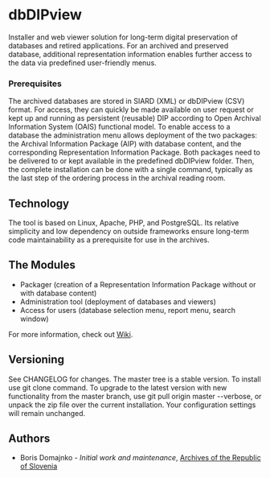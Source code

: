 # dbDIPview

Installer and web viewer solution for long-term digital preservation of databases and retired applications. For an archived and preserved database, additional representation information enables further access to the data via predefined user-friendly menus.

### Prerequisites
The archived databases are stored in SIARD (XML) or dbDIPview (CSV) format. For access, they can quickly be made available on user request or kept up and running as persistent (reusable) DIP according to Open Archival Information System (OAIS) functional model. To enable access to a database the administration menu allows deployment of the two packages: the Archival Information Package (AIP) with database content, and the corresponding Representation Information Package. Both packages need to be delivered to or kept available in the predefined dbDIPview folder. Then, the complete installation can be done with a single command, typically as the last step of the ordering process in the archival reading room.

## Technology
The tool is based on Linux, Apache, PHP, and PostgreSQL. Its relative simplicity and low dependency on outside frameworks ensure long-term code maintainability as a prerequisite for use in the archives.

## The Modules
* Packager (creation of a Representation Information Package without or with database content)
* Administration tool (deployment of databases and viewers)
* Access for users (database selection menu, report menu, search window)

For more information, check out [Wiki](../../wiki).

## Versioning
See CHANGELOG for changes. The master tree is a stable version. To install use git clone command. To upgrade to the latest version with new functionality from the master branch, use git pull origin master --verbose, or unpack the zip file over the current installation. Your configuration settings will remain unchanged.

## Authors
* Boris Domajnko - *Initial work and maintenance*, [Archives of the Republic of Slovenia](http://www.arhiv.gov.si/en/)
